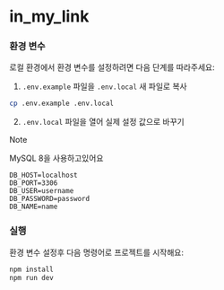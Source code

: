 # in_my_link

### 환경 변수

로컬 환경에서 환경 변수를 설정하려면 다음 단계를 따라주세요:

1. `.env.example` 파일을 `.env.local` 새 파일로 복사

```bash
cp .env.example .env.local
```

2. `.env.local` 파일을 열어 실제 설정 값으로 바꾸기

> [!NOTE]
> MySQL 8을 사용하고있어요

```
DB_HOST=localhost
DB_PORT=3306
DB_USER=username
DB_PASSWORD=password
DB_NAME=name
```

### 실행

환경 변수 설정후 다음 명령어로 프로젝트를 시작해요:

```bash
npm install
npm run dev
```
